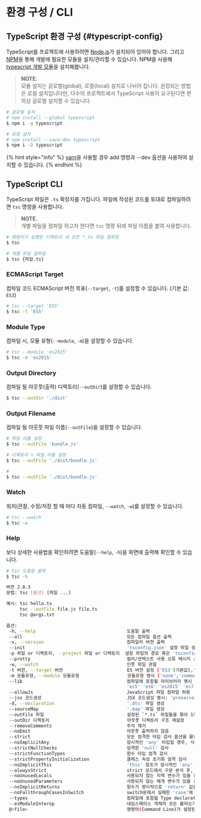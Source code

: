 # 환경 구성 / CLI

## TypeScript 환경 구성 {#typescript-config}

TypeScript를 프로젝트에 사용하려면 [Node.js](https://nodejs.org)가 설치되어 있어야 합니다. 그리고 [NPM](https://npmjs.com)을 통해 개발에 필요한 모듈을 설치/관리할 수 있습니다. NPM을 사용해 [typescript 개발 모듈](https://www.npmjs.com/package/typescript)을 설치해봅니다.

> **NOTE.**  
>  모듈 설치는 글로벌\(global\), 로컬\(local\) 설치로 나뉘어 집니다. 권장되는 방법은 로컬 설치입니다만, 다수의 프로젝트에서 TypeScript 사용이 요구된다면 편의상 글로벌 설치할 수 있습니다.

```bash
# 글로벌 설치
# npm install --global typescript
$ npm i -g typescript

# 로컬 설치
# npm install --save-dev typescript
$ npm i -D typescript
```

{% hint style="info" %}
[yarn](https://yarnpkg.com/lang/en/)을 사용할 경우 add 명령과 --dev 옵션을 사용하여 설치할 수 있습니다.
{% endhint %}

## TypeScript CLI

TypeScript 파일은 `.ts` 확장자를 가집니다. 파일에 작성된 코드를 토대로 컴파일하려면 `tsc` 명령을 사용합니다.

> **NOTE.**  
>  개별 파일을 컴파일 하고자 한다면 `tsc` 명령 뒤에 파일 이름을 붙여 사용합니다.

```bash
# 명령어가 실행된 디렉토리 내 모든 *.ts 파일 컴파일
$ tsc

# 개별 파일 컴파일
$ tsc {파일.ts}
```

### ECMAScript Target

컴파일 코드 ECMAScript 버전 목표\(`--target`, `-t`\)를 설정할 수 있습니다. \(기본 값: `ES3`\)

```bash
# tsc --target 'ES5'
$ tsc -t 'ES5'
```

### Module Type

컴파일 시, 모듈 유형\(`--module`, `-m`\)을 설정할 수 있습니다.

```bash
# tsc --module 'es2015'
$ tsc -m 'es2015'
```

### Output Directory

컴파일 될 아웃풋\(출력\) 디렉토리\(`--outDir`\)를 설정할 수 있습니다.

```bash
$ tsc --outDir './dist'
```

### Output Filename

컴파일 될 아웃풋 파일 이름\(`--outFile`\)을 설정할 수 있습니다.

```bash
# 파일 이름 설정
$ tsc --outFile 'bundle.js'

# 디렉토리 + 파일 이름 설정
$ tsc --outFile './dist/bundle.js'

#
$ tsc --outFile './dist/bundle.js'
```

### Watch

워치\(관찰, 수정/저장 할 때 마다 자동 컴파일, `--watch`, `-w`\)를 설정할 수 있습니다.

```bash
# tsc --watch
$ tsc -w
```

### Help

보다 상세한 사용법을 확인하려면 도움말\(`--help`, `-h`\)을 화면에 출력해 확인할 수 있습니다.

```bash
# tsc 도움말 출력
$ tsc -h

버전 2.8.3
문법: tsc [옵션] [파일 ...]

예시: tsc hello.ts
     tsc --outFile file.js file.ts
     tsc @args.txt

옵션:
 -h, --help                                  도움말 출력
 --all                                       모든 컴파일 옵션 출력
 -v, --version                               컴파일러 버전 출력
 --init                                      'tsconfig.json' 설정 파일 생성
 -p 파일 or 디렉토리, --project 파일 or 디렉토리  설정 파일의 경로 혹은 'tsconfig.json'이 있는 디렉토리에 프로젝트 컴파일
 --pretty                                    컬러/컨텍스트 사용 오류 메시지 스타일 설정(실험 기능)
 -w, --watch                                 인풋 파일 관찰
 -t 버전, --target 버전                        ES 버전 설정 ('ES3'(기본값),'ES5','ES2015','ES2016','ES2017','ES2018','ESNEXT')
 -m 모듈유형, --module 모듈유형                  모듈유형 명시 ('none','commonjs','amd','system','umd','es2015','ESNext')
 --lib                                       컴파일에 포함될 라이브러리 명시
                                             'es5' 'es6' 'es2015' 'es7' 'es2016' 'es2017' 'es2018' 'esnext' 'dom' 'dom.iterable' 'webworker' 'scripthost' 'es2015.core' 'es2015.collection' 'es2015.generator' 'es2015.iterable' 'es2015.promise' 'es2015.proxy' 'es2015.reflect' 'es2015.symbol' 'es2015.symbol.wellknown' 'es2016.array.include' 'es2017.object' 'es2017.sharedmemory' 'es2017.string' 'es2017.intl' 'es2017.typedarrays' 'es2018.promise' 'es2018.regexp' 'esnext.array' 'esnext.asynciterable'
 --allowJs                                   JavaScript 파일 컴파일 허용
 --jsx 코드생성                                JSX 코드생성 명시: 'preserve', 'react-native', 'react'
 -d, --declaration                           '.dts' 파일 생성
 --sourceMap                                 '.map' 파일 생성
 --outFile 파일                               설정된 `*.ts` 파일들을 묶어 1개의 `js` 파일 생성
 --outDir 디렉토리                             아웃풋 디렉토리 구조 재설정
 --removeComments                            주석 제거
 --noEmit                                    아웃풋 출력하지 않음
 --strict                                    모든 엄격한 타입 검사 옵션을 활성화
 --noImplicitAny                             암시적인 'any' 타입일 경우, 식/선언에서 오류 발생
 --strictNullChecks                          엄격한 'null' 검사
 --strictFunctionTypes                       함수 타입 엄격 검사
 --strictPropertyInitialization              클래스 속성 초기화 엄격 검사
 --noImplicitThis                            'this' 참조가 암시적인 'any' 타입일 경우, 오류 발생
 --alwaysStrict                              strict 모드에서 구문 분석 후, 각 소스 파일에 "use strict" 출력
 --noUnusedLocals                            사용되지 않는 지역 변수가 있을 경우, 오류 발생
 --noUnusedParameters                        사용되지 않는 매개 변수가 있을 경우, 오류 발생
 --noImplicitReturns                         함수가 명시적으로 'return' 값을 반환하지 않을 경우, 오류 발생
 --noFallthroughCasesInSwitch                switch문에서 실패한 'case'에 대한 오류 발생
 --types                                     컴파일에 포함될 Type declaration 파일 포함
 --esModuleInterop                           네임스페이스 객체의 모든 불러오기에 대한 CommonJS, ES Modules 호환성 제공. ('암시적으로 allowSyntheticDefaultImports 설정')
 @<file>                                     명령어(Command Line)가 설정된 파일을 입력
```



